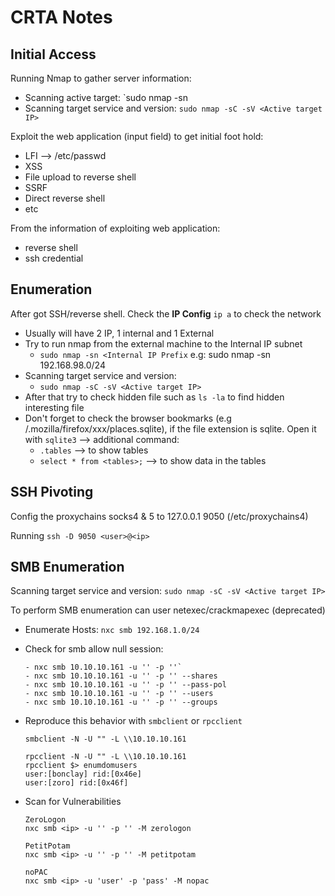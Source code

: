 # CRTA Notes

## Initial Access
Running Nmap to gather server information:
- Scanning active target: `sudo nmap -sn <target IP Prefix>
- Scanning target service and version: `sudo nmap -sC -sV <Active target IP>`

Exploit the web application (input field) to get initial foot hold:
- LFI --> /etc/passwd
- XSS
- File upload to reverse shell
- SSRF
- Direct reverse shell
- etc

From the information of exploiting web application:
- reverse shell
- ssh credential

## Enumeration
After got SSH/reverse shell. Check the **IP Config** `ip a`  to check the network
- Usually will have 2 IP, 1 internal and 1 External
- Try to run nmap from the external machine to the Internal IP subnet 
	- `sudo nmap -sn <Internal IP Prefix` e.g: sudo nmap -sn 192.168.98.0/24
- Scanning target service and version: 
	- `sudo nmap -sC -sV <Active target IP>`
- After that try to check hidden file such as `ls -la` to find hidden interesting file
- Don't forget to check the browser bookmarks (e.g /.mozilla/firefox/xxx/places.sqlite), if the file extension is sqlite. Open it with `sqlite3` --> additional command:
	- `.tables` --> to show tables
	- `select * from <tables>;` --> to show data in the tables

## SSH Pivoting

Config the proxychains socks4 & 5 to 127.0.0.1 9050 (/etc/proxychains4)

Running `ssh -D 9050 <user>@<ip>`

## SMB Enumeration
Scanning target service and version: `sudo nmap -sC -sV <Active target IP>`

To perform SMB enumeration can user netexec/crackmapexec (deprecated)
- Enumerate Hosts: `nxc smb 192.168.1.0/24`
- Check for smb allow null session: 
	```
	- nxc smb 10.10.10.161 -u '' -p ''`
	- nxc smb 10.10.10.161 -u '' -p '' --shares
	- nxc smb 10.10.10.161 -u '' -p '' --pass-pol
	- nxc smb 10.10.10.161 -u '' -p '' --users
	- nxc smb 10.10.10.161 -u '' -p '' --groups
	````
- Reproduce this behavior with `smbclient` or `rpcclient`
	```
	smbclient -N -U "" -L \\10.10.10.161
	```

	```
	rpcclient -N -U "" -L \\10.10.10.161
	rpcclient $> enumdomusers
	user:[bonclay] rid:[0x46e]
	user:[zoro] rid:[0x46f]
	```
- Scan for Vulnerabilities
	```
	ZeroLogon
	nxc smb <ip> -u '' -p '' -M zerologon
	
	PetitPotam
	nxc smb <ip> -u '' -p '' -M petitpotam
	
	noPAC
	nxc smb <ip> -u 'user' -p 'pass' -M nopac
	```
